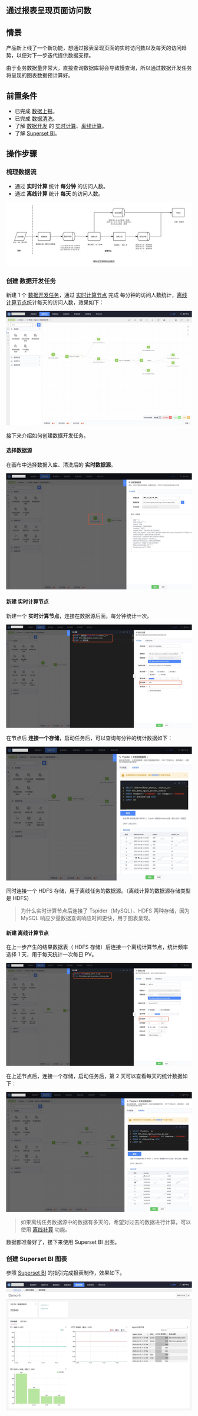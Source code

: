 ## 通过报表呈现页面访问数

## 情景

产品新上线了一个新功能，想通过报表呈现页面的实时访问数以及每天的访问趋势，以便对下一步迭代提供数据支撑。

由于业务数据量非常大，直接查询数据库将会导致慢查询，所以通过数据开发任务将呈现的图表数据预计算好。

## 前置条件

- 已完成 [数据上报](../user-guide/datahub/data-access/concepts.md)。
- 已完成 [数据清洗](../user-guide/datahub/data-clean/detail.md)。
- 了解 [数据开发](../user-guide/dataflow/ide/concepts.md) 的 [实时计算](../user-guide/dataflow/stream-processing/concepts.md)、[离线计算](../user-guide/dataflow/batch-processing/concepts.md)。
- 了解 [Superset BI](../user-guide/dataview/superset.md)。

## 操作步骤

### 梳理数据流

- 通过 **实时计算** 统计 **每分钟** 的访问人数。
- 通过 **离线计算** 统计 **每天** 的访问人数。

![](media/15892693371456.jpg)


### 创建 数据开发任务

新建 1 个 [数据开发任务](../user-guide/dataflow/ide/concepts.md)，通过 [实时计算节点](../user-guide/dataflow/stream-processing/concepts.md) 完成 每分钟的访问人数统计，[离线计算节点](../user-guide/dataflow/batch-processing/concepts.md)统计每天的访问人数，效果如下：

![-w1725](media/15861555228060.jpg)


接下来介绍如何创建数据开发任务。

#### 选择数据源

在画布中选择数据入库、清洗后的 **实时数据源**。

![-w1702](media/15861567430220.jpg)


#### 新建 实时计算节点

新建一个 **实时计算节点**，连接在数据源后面，每分钟统计一次。

![-w1919](media/15861557672676.jpg)

在节点后 **连接一个存储**，启动任务后，可以查询每分钟的统计数据如下：

![-w1478](media/15861561652917.jpg)

同时连接一个 HDFS 存储，用于离线任务的数据源。（离线计算的数据源存储类型是 HDFS）

> 为什么实时计算节点后连接了 Tspider（MySQL）、HDFS 两种存储，因为 MySQL 响应少量数据查询响应时间更快，用于图表呈现。


#### 新建 离线计算节点

在上一步产生的结果数据表（ HDFS 存储）后连接一个离线计算节点，统计频率选择 1 天，用于每天统计一次每日 PV。

![-w1917](media/15861571450299.jpg)

在上述节点后，连接一个存储，启动任务后，第 2 天可以查看每天的统计数据如下：

![-w1653](media/15861563029540.jpg)

> 如果离线任务数据源中的数据有多天的，希望对过去的数据进行计算，可以使用 [离线补算](../user-guide/dataflow/batch-processing/rerun.md) 功能。

数据都准备好了，接下来使用 Superset BI 出图。

### 创建 Superset BI 图表

参照 [Superset BI](../user-guide/dataview/superset.md) 的指引完成报表制作，效果如下。

![-w1329](media/15843337149517.jpg)




 

